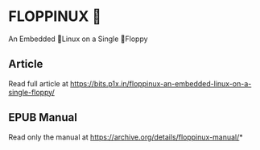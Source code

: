 # FLOPPINUX 💾
An Embedded 🐧Linux on a Single 💾Floppy

## Article
Read full article at https://bits.p1x.in/floppinux-an-embedded-linux-on-a-single-floppy/

## EPUB Manual
Read only the manual at https://archive.org/details/floppinux-manual/*
